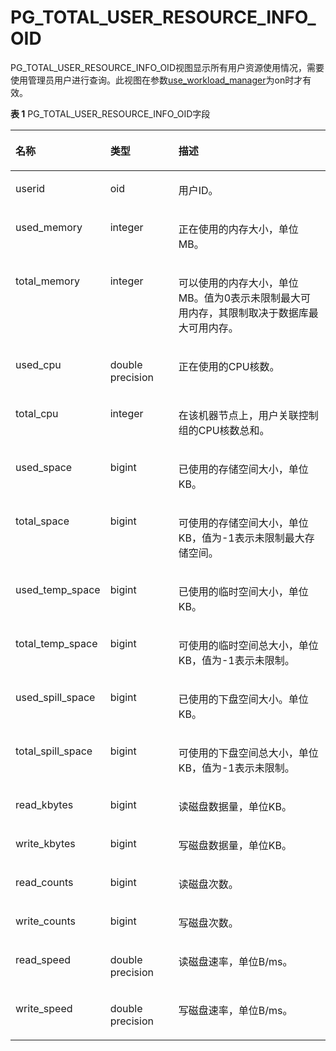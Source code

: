 # PG\_TOTAL\_USER\_RESOURCE\_INFO\_OID<a name="ZH-CN_TOPIC_0289901019"></a>

PG\_TOTAL\_USER\_RESOURCE\_INFO\_OID视图显示所有用户资源使用情况，需要使用管理员用户进行查询。此视图在参数[use\_workload\_manager](负载管理.MD)为on时才有效。

**表 1**  PG\_TOTAL\_USER\_RESOURCE\_INFO\_OID字段

<a name="table159891089334"></a>
<table><thead align="left"><tr id="row161929919332"><th class="cellrowborder" valign="top" width="21.494949494949495%" id="mcps1.2.4.1.1"><p id="p81928915336"><a name="p81928915336"></a><a name="p81928915336"></a>名称</p>
</th>
<th class="cellrowborder" valign="top" width="22.67676767676768%" id="mcps1.2.4.1.2"><p id="p17192149133315"><a name="p17192149133315"></a><a name="p17192149133315"></a>类型</p>
</th>
<th class="cellrowborder" valign="top" width="55.82828282828282%" id="mcps1.2.4.1.3"><p id="p3193179153319"><a name="p3193179153319"></a><a name="p3193179153319"></a>描述</p>
</th>
</tr>
</thead>
<tbody><tr id="row2019310973312"><td class="cellrowborder" valign="top" width="21.494949494949495%" headers="mcps1.2.4.1.1 "><p id="p219314943319"><a name="p219314943319"></a><a name="p219314943319"></a>userid</p>
</td>
<td class="cellrowborder" valign="top" width="22.67676767676768%" headers="mcps1.2.4.1.2 "><p id="p15193119113310"><a name="p15193119113310"></a><a name="p15193119113310"></a>oid</p>
</td>
<td class="cellrowborder" valign="top" width="55.82828282828282%" headers="mcps1.2.4.1.3 "><p id="p0193129173318"><a name="p0193129173318"></a><a name="p0193129173318"></a>用户ID。</p>
</td>
</tr>
<tr id="row201931890334"><td class="cellrowborder" valign="top" width="21.494949494949495%" headers="mcps1.2.4.1.1 "><p id="p419317910337"><a name="p419317910337"></a><a name="p419317910337"></a>used_memory</p>
</td>
<td class="cellrowborder" valign="top" width="22.67676767676768%" headers="mcps1.2.4.1.2 "><p id="p1119319163318"><a name="p1119319163318"></a><a name="p1119319163318"></a>integer</p>
</td>
<td class="cellrowborder" valign="top" width="55.82828282828282%" headers="mcps1.2.4.1.3 "><p id="p81934983311"><a name="p81934983311"></a><a name="p81934983311"></a>正在使用的内存大小，单位MB。</p>
</td>
</tr>
<tr id="row191936913332"><td class="cellrowborder" valign="top" width="21.494949494949495%" headers="mcps1.2.4.1.1 "><p id="p101931398337"><a name="p101931398337"></a><a name="p101931398337"></a>total_memory</p>
</td>
<td class="cellrowborder" valign="top" width="22.67676767676768%" headers="mcps1.2.4.1.2 "><p id="p1519409183319"><a name="p1519409183319"></a><a name="p1519409183319"></a>integer</p>
</td>
<td class="cellrowborder" valign="top" width="55.82828282828282%" headers="mcps1.2.4.1.3 "><p id="p1819412903318"><a name="p1819412903318"></a><a name="p1819412903318"></a>可以使用的内存大小，单位MB。值为0表示未限制最大可用内存，其限制取决于数据库最大可用内存。</p>
</td>
</tr>
<tr id="row131949914331"><td class="cellrowborder" valign="top" width="21.494949494949495%" headers="mcps1.2.4.1.1 "><p id="p719469153316"><a name="p719469153316"></a><a name="p719469153316"></a>used_cpu</p>
</td>
<td class="cellrowborder" valign="top" width="22.67676767676768%" headers="mcps1.2.4.1.2 "><p id="p2356262115"><a name="p2356262115"></a><a name="p2356262115"></a>double precision</p>
</td>
<td class="cellrowborder" valign="top" width="55.82828282828282%" headers="mcps1.2.4.1.3 "><p id="p2194129103315"><a name="p2194129103315"></a><a name="p2194129103315"></a>正在使用的CPU核数。</p>
</td>
</tr>
<tr id="row16194394338"><td class="cellrowborder" valign="top" width="21.494949494949495%" headers="mcps1.2.4.1.1 "><p id="p111941993334"><a name="p111941993334"></a><a name="p111941993334"></a>total_cpu</p>
</td>
<td class="cellrowborder" valign="top" width="22.67676767676768%" headers="mcps1.2.4.1.2 "><p id="p31941090334"><a name="p31941090334"></a><a name="p31941090334"></a>integer</p>
</td>
<td class="cellrowborder" valign="top" width="55.82828282828282%" headers="mcps1.2.4.1.3 "><p id="p11941298333"><a name="p11941298333"></a><a name="p11941298333"></a>在该机器节点上，用户关联控制组的CPU核数总和。</p>
</td>
</tr>
<tr id="row31941095334"><td class="cellrowborder" valign="top" width="21.494949494949495%" headers="mcps1.2.4.1.1 "><p id="p14195196331"><a name="p14195196331"></a><a name="p14195196331"></a>used_space</p>
</td>
<td class="cellrowborder" valign="top" width="22.67676767676768%" headers="mcps1.2.4.1.2 "><p id="p319517993315"><a name="p319517993315"></a><a name="p319517993315"></a>bigint</p>
</td>
<td class="cellrowborder" valign="top" width="55.82828282828282%" headers="mcps1.2.4.1.3 "><p id="p181955918331"><a name="p181955918331"></a><a name="p181955918331"></a>已使用的存储空间大小，单位KB。</p>
</td>
</tr>
<tr id="row1195109143315"><td class="cellrowborder" valign="top" width="21.494949494949495%" headers="mcps1.2.4.1.1 "><p id="p121954917336"><a name="p121954917336"></a><a name="p121954917336"></a>total_space</p>
</td>
<td class="cellrowborder" valign="top" width="22.67676767676768%" headers="mcps1.2.4.1.2 "><p id="p119549173318"><a name="p119549173318"></a><a name="p119549173318"></a>bigint</p>
</td>
<td class="cellrowborder" valign="top" width="55.82828282828282%" headers="mcps1.2.4.1.3 "><p id="p21951892337"><a name="p21951892337"></a><a name="p21951892337"></a>可使用的存储空间大小，单位KB，值为-1表示未限制最大存储空间。</p>
</td>
</tr>
<tr id="row3195894337"><td class="cellrowborder" valign="top" width="21.494949494949495%" headers="mcps1.2.4.1.1 "><p id="p181951791334"><a name="p181951791334"></a><a name="p181951791334"></a>used_temp_space</p>
</td>
<td class="cellrowborder" valign="top" width="22.67676767676768%" headers="mcps1.2.4.1.2 "><p id="p21954919338"><a name="p21954919338"></a><a name="p21954919338"></a>bigint</p>
</td>
<td class="cellrowborder" valign="top" width="55.82828282828282%" headers="mcps1.2.4.1.3 "><p id="p61951093331"><a name="p61951093331"></a><a name="p61951093331"></a>已使用的临时空间大小，单位KB。</p>
</td>
</tr>
<tr id="row1519616963319"><td class="cellrowborder" valign="top" width="21.494949494949495%" headers="mcps1.2.4.1.1 "><p id="p119610911330"><a name="p119610911330"></a><a name="p119610911330"></a>total_temp_space</p>
</td>
<td class="cellrowborder" valign="top" width="22.67676767676768%" headers="mcps1.2.4.1.2 "><p id="p1319649123316"><a name="p1319649123316"></a><a name="p1319649123316"></a>bigint</p>
</td>
<td class="cellrowborder" valign="top" width="55.82828282828282%" headers="mcps1.2.4.1.3 "><p id="p319659103319"><a name="p319659103319"></a><a name="p319659103319"></a>可使用的临时空间总大小，单位KB，值为-1表示未限制。</p>
</td>
</tr>
<tr id="row181968983316"><td class="cellrowborder" valign="top" width="21.494949494949495%" headers="mcps1.2.4.1.1 "><p id="p121966903314"><a name="p121966903314"></a><a name="p121966903314"></a>used_spill_space</p>
</td>
<td class="cellrowborder" valign="top" width="22.67676767676768%" headers="mcps1.2.4.1.2 "><p id="p1919620914333"><a name="p1919620914333"></a><a name="p1919620914333"></a>bigint</p>
</td>
<td class="cellrowborder" valign="top" width="55.82828282828282%" headers="mcps1.2.4.1.3 "><p id="p171961953314"><a name="p171961953314"></a><a name="p171961953314"></a>已使用的下盘空间大小。单位KB。</p>
</td>
</tr>
<tr id="row18196199153319"><td class="cellrowborder" valign="top" width="21.494949494949495%" headers="mcps1.2.4.1.1 "><p id="p619679173318"><a name="p619679173318"></a><a name="p619679173318"></a>total_spill_space</p>
</td>
<td class="cellrowborder" valign="top" width="22.67676767676768%" headers="mcps1.2.4.1.2 "><p id="p6196092338"><a name="p6196092338"></a><a name="p6196092338"></a>bigint</p>
</td>
<td class="cellrowborder" valign="top" width="55.82828282828282%" headers="mcps1.2.4.1.3 "><p id="p719718919330"><a name="p719718919330"></a><a name="p719718919330"></a>可使用的下盘空间总大小，单位KB，值为-1表示未限制。</p>
</td>
</tr>
<tr id="row175431830163011"><td class="cellrowborder" valign="top" width="21.494949494949495%" headers="mcps1.2.4.1.1 "><p id="p10543730143016"><a name="p10543730143016"></a><a name="p10543730143016"></a>read_kbytes</p>
</td>
<td class="cellrowborder" valign="top" width="22.67676767676768%" headers="mcps1.2.4.1.2 "><p id="p13544430133011"><a name="p13544430133011"></a><a name="p13544430133011"></a>bigint</p>
</td>
<td class="cellrowborder" valign="top" width="55.82828282828282%" headers="mcps1.2.4.1.3 "><p id="p7544830133013"><a name="p7544830133013"></a><a name="p7544830133013"></a>读磁盘数据量，单位KB。</p>
</td>
</tr>
<tr id="row883843716301"><td class="cellrowborder" valign="top" width="21.494949494949495%" headers="mcps1.2.4.1.1 "><p id="p1583853723013"><a name="p1583853723013"></a><a name="p1583853723013"></a>write_kbytes</p>
</td>
<td class="cellrowborder" valign="top" width="22.67676767676768%" headers="mcps1.2.4.1.2 "><p id="p12838203711302"><a name="p12838203711302"></a><a name="p12838203711302"></a>bigint</p>
</td>
<td class="cellrowborder" valign="top" width="55.82828282828282%" headers="mcps1.2.4.1.3 "><p id="p188387371303"><a name="p188387371303"></a><a name="p188387371303"></a>写磁盘数据量，单位KB。</p>
</td>
</tr>
<tr id="row0854134803012"><td class="cellrowborder" valign="top" width="21.494949494949495%" headers="mcps1.2.4.1.1 "><p id="p12854194893016"><a name="p12854194893016"></a><a name="p12854194893016"></a>read_counts</p>
</td>
<td class="cellrowborder" valign="top" width="22.67676767676768%" headers="mcps1.2.4.1.2 "><p id="p198546481301"><a name="p198546481301"></a><a name="p198546481301"></a>bigint</p>
</td>
<td class="cellrowborder" valign="top" width="55.82828282828282%" headers="mcps1.2.4.1.3 "><p id="p16854174853011"><a name="p16854174853011"></a><a name="p16854174853011"></a>读磁盘次数。</p>
</td>
</tr>
<tr id="row17710351103015"><td class="cellrowborder" valign="top" width="21.494949494949495%" headers="mcps1.2.4.1.1 "><p id="p117101251103015"><a name="p117101251103015"></a><a name="p117101251103015"></a>write_counts</p>
</td>
<td class="cellrowborder" valign="top" width="22.67676767676768%" headers="mcps1.2.4.1.2 "><p id="p5710851193016"><a name="p5710851193016"></a><a name="p5710851193016"></a>bigint</p>
</td>
<td class="cellrowborder" valign="top" width="55.82828282828282%" headers="mcps1.2.4.1.3 "><p id="p1071085118307"><a name="p1071085118307"></a><a name="p1071085118307"></a>写磁盘次数。</p>
</td>
</tr>
<tr id="row244712417302"><td class="cellrowborder" valign="top" width="21.494949494949495%" headers="mcps1.2.4.1.1 "><p id="p10447134133015"><a name="p10447134133015"></a><a name="p10447134133015"></a>read_speed</p>
</td>
<td class="cellrowborder" valign="top" width="22.67676767676768%" headers="mcps1.2.4.1.2 "><p id="p2044714163010"><a name="p2044714163010"></a><a name="p2044714163010"></a>double precision</p>
</td>
<td class="cellrowborder" valign="top" width="55.82828282828282%" headers="mcps1.2.4.1.3 "><p id="p644724116305"><a name="p644724116305"></a><a name="p644724116305"></a>读磁盘速率，单位B/ms。</p>
</td>
</tr>
<tr id="row1340219340305"><td class="cellrowborder" valign="top" width="21.494949494949495%" headers="mcps1.2.4.1.1 "><p id="p24020341309"><a name="p24020341309"></a><a name="p24020341309"></a>write_speed</p>
</td>
<td class="cellrowborder" valign="top" width="22.67676767676768%" headers="mcps1.2.4.1.2 "><p id="p64027349303"><a name="p64027349303"></a><a name="p64027349303"></a>double precision</p>
</td>
<td class="cellrowborder" valign="top" width="55.82828282828282%" headers="mcps1.2.4.1.3 "><p id="p1040217346305"><a name="p1040217346305"></a><a name="p1040217346305"></a>写磁盘速率，单位B/ms。</p>
</td>
</tr>
</tbody>
</table>
